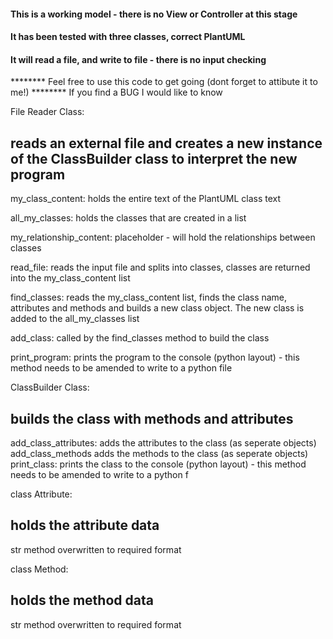#### This is a working model - there is no View or Controller at this stage
#### It has been tested with three classes, correct PlantUML
#### It will read a file, and write to file - there is no input checking

******** Feel free to use this code to get going (dont forget to attibute it to me!)
******** If you find a BUG I would like to know


File Reader Class:

## reads an external file and creates a new instance of the ClassBuilder class to interpret the new program

my_class_content:
    holds the entire text of the PlantUML class text

all_my_classes:
    holds the classes that are created in a list

my_relationship_content:
    placeholder - will hold the relationships between classes

read_file:
    reads the input file and splits into classes, classes are returned into the my_class_content list

find_classes:
    reads the my_class_content list, finds the class name, attributes and methods and builds a new class object.
    The new class is added to the all_my_classes list

add_class:
    called by the find_classes method to build the class

print_program:
    prints the program to the console (python layout) - this method needs to be amended to write to a python file

ClassBuilder Class:

## builds the class with methods and attributes

add_class_attributes:
    adds the attributes to the class (as seperate objects)
add_class_methods
    adds the methods to the class (as seperate objects)
print_class:
    prints the class to the console (python layout) - this method needs to be amended to write to a python f

class Attribute:

## holds the attribute data
str method overwritten to required format

class Method:

## holds the method data
str method overwritten to required format
